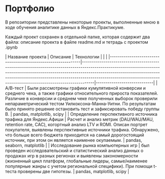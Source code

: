 # Портфолио

В репозитории представлены некоторые проекты, выполненные мною в ходе обучения аналитике данных в Яндекс.Практикуме.

Каждый проект сохранен в отдельной папке, которая содержит два файла: описание проекта в файле readme.md и тетрадь с проектом .ipynb

| Название проекта                                              | Описание                                                                                                                                                                                                                                                                                                                     | Технологии                  |   |   |
|---------------------------------------------------------------|------------------------------------------------------------------------------------------------------------------------------------------------------------------------------------------------------------------------------------------------------------------------------------------------------------------------------|-----------------------------|
| А/В-тест                                                      | Были рассмотрены графики кумулятивной конверсии и среднего чека, а также графики относительного прироста показателей. Различие в конверсии и среднем чеке полученных выборок проверили непараметрический тестом Уилкоксона-Манна-Уитни. По результатам было принято решение остановить тест и зафиксировать победу группы В. | pandas, matplotlib, scipy   |
| Определение перспективного источника трафика для Яндекс.Афиши | Расчет и анализ метрик (DAU/WAU/MAU, retention rate, CAC), когортный анализ LTV и ROMI. Описан портрет покупателя, выявлены перспективные источники трафика. Обнаружено, что больше всего бюджета приходится на самый дорогостоящий источник, при этом он является наименее окупаемым.                                       | pandas, seaborn, matplotlib |
| Исследование рынка компьютерных игр                           | был проведен исследовательский и статистический анализ данных о продажах игр в разных регионах и выявлены закономерности (жизненный цикл платформ, глобальные лидеры, самые/наименее популярные жанры с учетом региональной специфики). При помощи t-теста проверены две гипотезы.                                           | pandas, matplotlib, scipy   |
